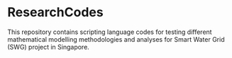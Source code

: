 # ResearchCodes
This repository contains scripting language codes for testing different mathematical modelling methodologies and analyses for Smart Water Grid (SWG) project in Singapore.
